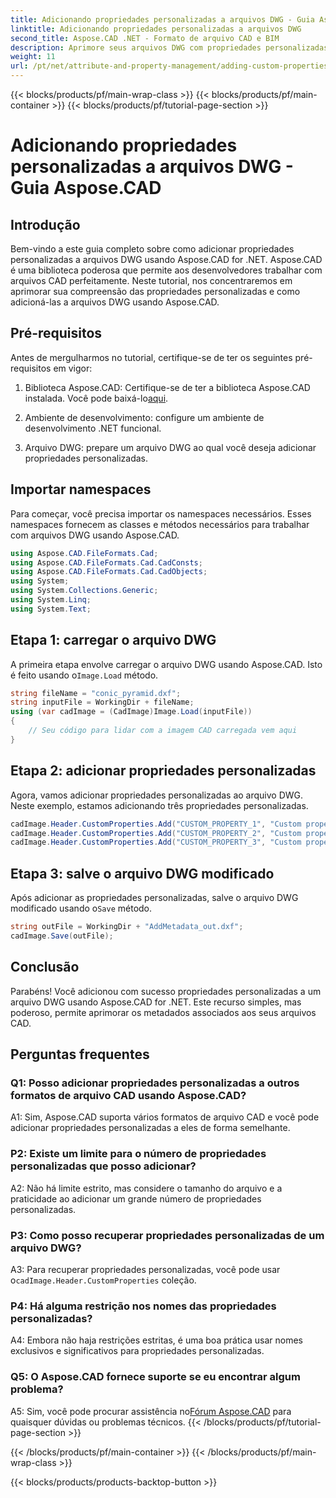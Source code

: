 ```yaml
---
title: Adicionando propriedades personalizadas a arquivos DWG - Guia Aspose.CAD
linktitle: Adicionando propriedades personalizadas a arquivos DWG
second_title: Aspose.CAD .NET - Formato de arquivo CAD e BIM
description: Aprimore seus arquivos DWG com propriedades personalizadas usando Aspose.CAD for .NET. Siga nosso guia passo a passo para adicionar metadados significativos sem esforço.
weight: 11
url: /pt/net/attribute-and-property-management/adding-custom-properties-to-dwg/
---
```


{{< blocks/products/pf/main-wrap-class >}}
{{< blocks/products/pf/main-container >}}
{{< blocks/products/pf/tutorial-page-section >}}

# Adicionando propriedades personalizadas a arquivos DWG - Guia Aspose.CAD

## Introdução

Bem-vindo a este guia completo sobre como adicionar propriedades personalizadas a arquivos DWG usando Aspose.CAD for .NET. Aspose.CAD é uma biblioteca poderosa que permite aos desenvolvedores trabalhar com arquivos CAD perfeitamente. Neste tutorial, nos concentraremos em aprimorar sua compreensão das propriedades personalizadas e como adicioná-las a arquivos DWG usando Aspose.CAD.

## Pré-requisitos

Antes de mergulharmos no tutorial, certifique-se de ter os seguintes pré-requisitos em vigor:

1.  Biblioteca Aspose.CAD: Certifique-se de ter a biblioteca Aspose.CAD instalada. Você pode baixá-lo[aqui](https://releases.aspose.com/cad/net/).

2. Ambiente de desenvolvimento: configure um ambiente de desenvolvimento .NET funcional.

3. Arquivo DWG: prepare um arquivo DWG ao qual você deseja adicionar propriedades personalizadas.

## Importar namespaces

Para começar, você precisa importar os namespaces necessários. Esses namespaces fornecem as classes e métodos necessários para trabalhar com arquivos DWG usando Aspose.CAD.

```csharp
using Aspose.CAD.FileFormats.Cad;
using Aspose.CAD.FileFormats.Cad.CadConsts;
using Aspose.CAD.FileFormats.Cad.CadObjects;
using System;
using System.Collections.Generic;
using System.Linq;
using System.Text;
```

## Etapa 1: carregar o arquivo DWG

 A primeira etapa envolve carregar o arquivo DWG usando Aspose.CAD. Isto é feito usando o`Image.Load` método.

```csharp
string fileName = "conic_pyramid.dxf";
string inputFile = WorkingDir + fileName;
using (var cadImage = (CadImage)Image.Load(inputFile))
{
    // Seu código para lidar com a imagem CAD carregada vem aqui
}
```

## Etapa 2: adicionar propriedades personalizadas

Agora, vamos adicionar propriedades personalizadas ao arquivo DWG. Neste exemplo, estamos adicionando três propriedades personalizadas.

```csharp
cadImage.Header.CustomProperties.Add("CUSTOM_PROPERTY_1", "Custom property test 1");
cadImage.Header.CustomProperties.Add("CUSTOM_PROPERTY_2", "Custom property test 2");
cadImage.Header.CustomProperties.Add("CUSTOM_PROPERTY_3", "Custom property test 3");
```

## Etapa 3: salve o arquivo DWG modificado

 Após adicionar as propriedades personalizadas, salve o arquivo DWG modificado usando o`Save` método.

```csharp
string outFile = WorkingDir + "AddMetadata_out.dxf";
cadImage.Save(outFile);
```

## Conclusão

Parabéns! Você adicionou com sucesso propriedades personalizadas a um arquivo DWG usando Aspose.CAD for .NET. Este recurso simples, mas poderoso, permite aprimorar os metadados associados aos seus arquivos CAD.

## Perguntas frequentes

### Q1: Posso adicionar propriedades personalizadas a outros formatos de arquivo CAD usando Aspose.CAD?

A1: Sim, Aspose.CAD suporta vários formatos de arquivo CAD e você pode adicionar propriedades personalizadas a eles de forma semelhante.

### P2: Existe um limite para o número de propriedades personalizadas que posso adicionar?

A2: Não há limite estrito, mas considere o tamanho do arquivo e a praticidade ao adicionar um grande número de propriedades personalizadas.

### P3: Como posso recuperar propriedades personalizadas de um arquivo DWG?

 A3: Para recuperar propriedades personalizadas, você pode usar o`cadImage.Header.CustomProperties` coleção.

### P4: Há alguma restrição nos nomes das propriedades personalizadas?

A4: Embora não haja restrições estritas, é uma boa prática usar nomes exclusivos e significativos para propriedades personalizadas.

### Q5: O Aspose.CAD fornece suporte se eu encontrar algum problema?

 A5: Sim, você pode procurar assistência no[Fórum Aspose.CAD](https://forum.aspose.com/c/cad/19) para quaisquer dúvidas ou problemas técnicos.
{{< /blocks/products/pf/tutorial-page-section >}}

{{< /blocks/products/pf/main-container >}}
{{< /blocks/products/pf/main-wrap-class >}}

{{< blocks/products/products-backtop-button >}}
